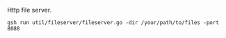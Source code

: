 Http file server.

```shell
gsh run util/fileserver/fileserver.go -dir /your/path/to/files -port 8088
```